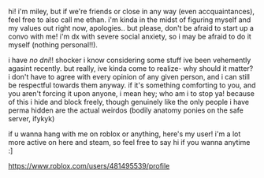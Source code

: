 hi! i'm miley, but if we're friends or close in any way (even accquaintances), feel free to also call me ethan.
i'm kinda in the midst of figuring myself and my values out right now, apologies.. but please, don't be afraid to start up a convo with me! i'm dx with severe social anxiety, so i may be afraid to do it myself (nothing personal!!).

i have *no dni*!! shocker i know considering some stuff ive been vehemently agasint recently. but really, ive kinda come to realize- why should it matter? i don't have to agree with every opinion of any given person, and i can still be respectful towards them anyway. if it's something comforting to you, and you aren't forcing it upon anyone, i mean hey; who am i to stop ya! because of this i hide and block freely, though genuinely like the only people i have perma hidden are the actual weirdos (bodily anatomy ponies on the safe server, ifykyk)

if u wanna hang with me on roblox or anything, here's my user! i'm a lot more active on here and steam, so feel free to say hi if you wanna anytime :]

https://www.roblox.com/users/481495539/profile
